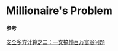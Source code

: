 # Millionaire's Problem

#### 参考
[安全多方计算之二：一文搞懂百万富翁问题](https://blog.csdn.net/apr15/article/details/128348229?ops_request_misc=%257B%2522request%255Fid%2522%253A%2522DC9ED0BE-F6A4-4ECC-9364-1207C2060432%2522%252C%2522scm%2522%253A%252220140713.130102334..%2522%257D&request_id=DC9ED0BE-F6A4-4ECC-9364-1207C2060432&biz_id=0&utm_medium=distribute.pc_search_result.none-task-blog-2~all~top_positive~default-1-128348229-null-null.142^v100^pc_search_result_base3&utm_term=百万富翁问题&spm=1018.2226.3001.4187)
